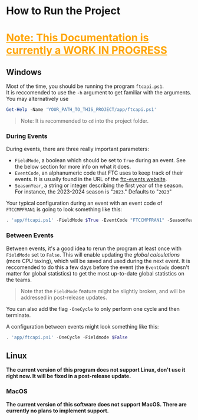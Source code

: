 # How to Run the Project

# <p style="color:orange"><u>**Note: This Documentation is currently a WORK IN PROGRESS**</u></p>

## Windows
Most of the time, you should be running the program `ftcapi.ps1`. \
It is reccomended to use the `-h` argument to get familiar with the arguments. You may alternatively use 
```powershell
Get-Help -Name 'YOUR_PATH_TO_THIS_PROJECT/app/ftcapi.ps1'
```

> Note: It is recommended to `cd` into the project folder.


### During Events
During events, there are three really important parameters:
   - `FieldMode`, a boolean which should be set to `True` during an event. See the below section for more info on what it does.
   - `EventCode`, an alphanumeric code that FTC uses to keep track of their events. It is usually found in the URL of the [ftc-events website](https://ftc-events.firstinspires.org/#allevents).
   - `SeasonYear`, a string or integer describing the first year of the season. For instance, the 2023-2024 season is "`2023`." Defaults to "`2023`"

Your typical configuration during an event with an event code of `FTCCMPFRAN1` is going to look something like this:
```powershell
. 'app/ftcapi.ps1' -FieldMode $True -EventCode "FTCCMPFRAN1" -SeasonYear 2023
```

### Between Events
Between events, it's a good idea to rerun the program at least once with `FieldMode` set to `False`. This will enable updating the *global calculations* (more CPU taxing), which will be saved and used during the next event. It is reccomended to do this a few days before the event (the `EventCode` doesn't matter for global statistics) to get the most up-to-date global statistics on the teams.
> Note that the `FieldMode` feature might be slightly broken, and will be addressed in post-release updates.

You can also add the flag `-OneCycle` to only perform one cycle and then terminate.

A configuration between events might look something like this:
```powershell
. 'app/ftcapi.ps1' -OneCycle -Fieldmode $False
```

## Linux
**The current version of this program does not support Linux, don't use it right now. It will be fixed in a post-release update.**
<!-- To run the program after setting up the correct variables (see below), run the `ftcapi.sh` program, which kind of calls everything else. If you want to do anything other than the basics, you're going to have to dig a little deeper into the code. Use the `h` modifier to get the help menu. -->

### MacOS
**The current version of this software does not support MacOS. There are currently no plans to implement support.**
